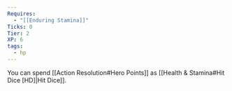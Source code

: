 ```yaml
---
Requires:
  - "[[Enduring Stamina]]"
Ticks: 0
Tier: 2
XP: 6
tags:
  - hp
---
```

You can spend [[Action Resolution#Hero Points]] as [[Health & Stamina#Hit Dice [HD]|Hit Dice]].